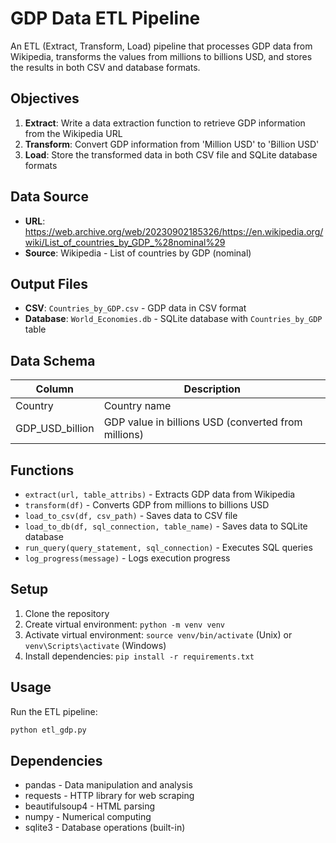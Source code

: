 # GDP Data ETL Pipeline

An ETL (Extract, Transform, Load) pipeline that processes GDP data from Wikipedia, transforms the values from millions to billions USD, and stores the results in both CSV and database formats.

## Objectives

1. **Extract**: Write a data extraction function to retrieve GDP information from the Wikipedia URL
2. **Transform**: Convert GDP information from 'Million USD' to 'Billion USD' 
3. **Load**: Store the transformed data in both CSV file and SQLite database formats

## Data Source

- **URL**: https://web.archive.org/web/20230902185326/https://en.wikipedia.org/wiki/List_of_countries_by_GDP_%28nominal%29
- **Source**: Wikipedia - List of countries by GDP (nominal)

## Output Files

- **CSV**: `Countries_by_GDP.csv` - GDP data in CSV format
- **Database**: `World_Economies.db` - SQLite database with `Countries_by_GDP` table

## Data Schema

| Column | Description |
|--------|-------------|
| Country | Country name |
| GDP_USD_billion | GDP value in billions USD (converted from millions) |

## Functions

- `extract(url, table_attribs)` - Extracts GDP data from Wikipedia
- `transform(df)` - Converts GDP from millions to billions USD
- `load_to_csv(df, csv_path)` - Saves data to CSV file
- `load_to_db(df, sql_connection, table_name)` - Saves data to SQLite database
- `run_query(query_statement, sql_connection)` - Executes SQL queries
- `log_progress(message)` - Logs execution progress

## Setup

1. Clone the repository
2. Create virtual environment: `python -m venv venv`
3. Activate virtual environment: `source venv/bin/activate` (Unix) or `venv\Scripts\activate` (Windows)
4. Install dependencies: `pip install -r requirements.txt`

## Usage

Run the ETL pipeline:

```bash
python etl_gdp.py
```

## Dependencies

- pandas - Data manipulation and analysis
- requests - HTTP library for web scraping
- beautifulsoup4 - HTML parsing
- numpy - Numerical computing
- sqlite3 - Database operations (built-in)